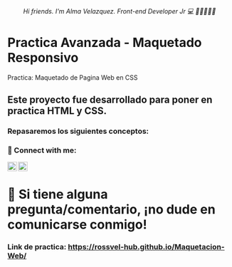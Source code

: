 <h6 align="center">
Hi friends. I'm Alma Velazquez. Front-end Developer Jr 💻 👋🤓🥳👨‍🎓
</h6> 

# Practica Avanzada - Maquetado Responsivo
Practica: Maquetado de Pagina Web en CSS

## Este proyecto fue desarrollado para poner en practica HTML y CSS. 

### Repasaremos los siguientes conceptos:




### 🤝 Connect with me:

<a href="https://www.linkedin.com/in/alma-rosa-vel%C3%A1zquez-9853a7191/"><img align="left" src="https://raw.githubusercontent.com/yushi1007/yushi1007/main/images/linkedin.svg" alt="Alma Velazquez | LinkedIn" width="21px"/></a>
<a href="https://www.instagram.com/rooxcross/"><img align="left" src="https://raw.githubusercontent.com/yushi1007/yushi1007/main/images/instagram.svg" alt="Alma Velazquez | Instagram" width="21px"/></a>
</br>
# 💬 Si tiene alguna pregunta/comentario, ¡no dude en comunicarse conmigo!


### Link de practica:  https://rossvel-hub.github.io/Maquetacion-Web/ 
